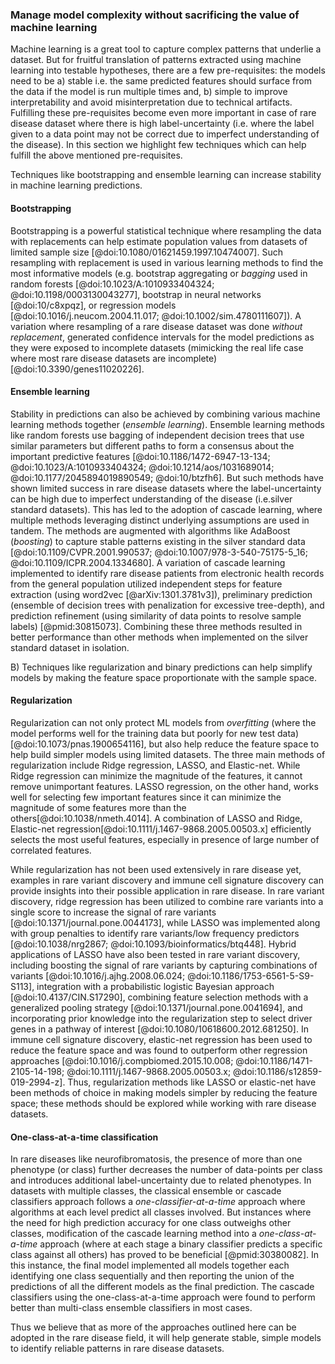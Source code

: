 ### Manage model complexity without sacrificing the value of machine learning

Machine learning is a great tool to capture complex patterns that underlie a dataset.
But for fruitful translation of patterns extracted using machine learning into testable hypotheses, there are a few pre-requisites: the models need to be a) stable i.e. the same predicted features should surface from the data if the model is run multiple times and, b) simple to improve interpretability and avoid misinterpretation due to technical artifacts.
Fulfilling these pre-requisites become even more important in case of rare disease dataset where there is high label-uncertainty (i.e. where the label given to a data point may not be correct due to imperfect understanding of the disease).
In this section we highlight few techniques which can help fulfill the above mentioned pre-requisites.

Techniques like bootstrapping and ensemble learning can increase stability in machine learning predictions.

#### Bootstrapping

Bootstrapping is a powerful statistical technique where resampling the data with replacements can help estimate population values from datasets of limited sample size [@doi:10.1080/01621459.1997.10474007].
Such resampling with replacement is used in various learning methods to find the most informative models (e.g. bootstrap aggregating or _bagging_ used in random forests [@doi:10.1023/A:1010933404324; @doi:10.1198/0003130043277], bootstrap in neural networks [@doi:10/c8xpqz], or regression models [@doi:10.1016/j.neucom.2004.11.017; @doi:10.1002/sim.4780111607]).
A variation where resampling of a rare disease dataset was done _without replacement_, generated confidence intervals for the model predictions as they were exposed to incomplete datasets (mimicking the real life case where most rare disease datasets are incomplete) [@doi:10.3390/genes11020226].

#### Ensemble learning

Stability in predictions can also be achieved by combining various machine learning methods together (_ensemble learning_).
Ensemble learning methods like random forests use bagging of independent decision trees that use similar parameters but different paths to form a consensus about the important predictive features [@doi:10.1186/1472-6947-13-134; @doi:10.1023/A:1010933404324; @doi:10.1214/aos/1031689014; @doi:10.1177/2045894019890549; @doi:10/btzfh6].
But such methods have shown limited success in rare disease datasets where the label-uncertainty can be high due to imperfect understanding of the disease (i.e.silver standard datasets).
This has led to the adoption of cascade learning, where multiple methods leveraging distinct underlying assumptions are used in tandem. 
The methods are augmented with algorithms like AdaBoost (_boosting_) to capture stable patterns existing in the silver standard data [@doi:10.1109/CVPR.2001.990537; @doi:10.1007/978-3-540-75175-5_16; @doi:10.1109/ICPR.2004.1334680].
A variation of cascade learning implemented to identify rare disease patients from electronic health records from the general population utilized independent steps for feature extraction (using word2vec [@arXiv:1301.3781v3]), preliminary prediction (ensemble of decision trees with penalization for excessive tree-depth), and prediction refinement (using similarity of data points to resolve sample labels) [@pmid:30815073].
Combining these three methods resulted in better performance than other methods when implemented on the silver standard dataset in isolation.

B) Techniques like regularization and binary predictions can help simplify models by making the feature space proportionate with the sample space.

#### Regularization

Regularization can not only protect ML models from _overfitting_ (where the model performs well for the training data but poorly for new test data) [@doi:10.1073/pnas.1900654116], but also help reduce the feature space to help build simpler models using limited datasets.
The three main methods of regularization include Ridge regression, LASSO, and Elastic-net.
While Ridge regression can minimize the magnitude of the features, it cannot remove unimportant features.
LASSO regression, on the other hand, works well for selecting few important features since it can minimize the magnitude of some features more than the others[@doi:10.1038/nmeth.4014].
A combination of LASSO and Ridge, Elastic-net regression[@doi:10.1111/j.1467-9868.2005.00503.x] efficiently selects the most useful features, especially in presence of large number of correlated features.

While regularization has not been used extensively in rare disease yet, examples in rare variant discovery and immune cell signature discovery can provide insights into their possible application in rare disease.
In rare variant discovery, ridge regression has been utilized to combine rare variants into a single score to increase the signal of rare variants [@doi:10.1371/journal.pone.0044173], while LASSO was implemented along with group penalties to identify rare variants/low frequency predictors [@doi:10.1038/nrg2867; @doi:10.1093/bioinformatics/btq448].
Hybrid applications of LASSO have also been tested in rare variant discovery, including boosting the signal of rare variants by capturing combinations of variants [@doi:10.1016/j.ajhg.2008.06.024; @doi:10.1186/1753-6561-5-S9-S113], integration with a probabilistic logistic Bayesian approach [@doi:10.4137/CIN.S17290], combining feature selection methods with a generalized pooling strategy [@doi:10.1371/journal.pone.0041694], and incorporating prior knowledge into the regularization step to select driver genes in a pathway of interest [@doi:10.1080/10618600.2012.681250].
In immune cell signature discovery, elastic-net regression has been used to reduce the feature space and was found to outperform other regression approaches [@doi:10.1016/j.compbiomed.2015.10.008; @doi:10.1186/1471-2105-14-198; @doi:10.1111/j.1467-9868.2005.00503.x; @doi:10.1186/s12859-019-2994-z].
Thus, regularization methods like LASSO or elastic-net have been methods of choice in making models simpler by reducing the feature space; these methods should be explored while working with rare disease datasets.

#### One-class-at-a-time classification

In rare diseases like neurofibromatosis, the presence of more than one phenotype (or class) further decreases the number of data-points per class and introduces additional label-uncertainty due to related phenotypes.
In datasets with multiple classes, the classical ensemble or cascade classifiers approach follows a _one-classifier-at-a-time_ approach where algorithms at each level predict all classes involved.
But instances where the need for high prediction accuracy for one class outweighs other classes, modification of the cascade learning method into a _one-class-at-a-time_ approach (where at each stage a binary classifier predicts a specific class against all others) has proved to be beneficial [@pmid:30380082].
In this instance, the final model implemented all models together each identifying one class sequentially and then reporting the union of the predictions of all the different models as the final prediction.
The cascade classifiers using the one-class-at-a-time approach were found to perform better than multi-class ensemble classifiers in most cases.

Thus we believe that as more of the approaches outlined here can be adopted in the rare disease field, it will help generate stable, simple models to identify reliable patterns in rare disease datasets.
